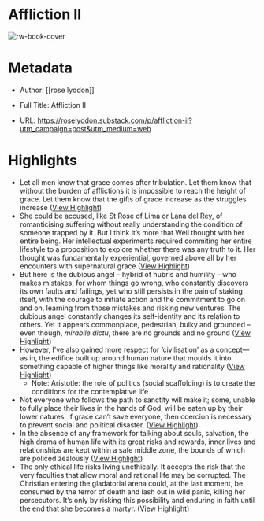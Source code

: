 # Affliction II

![rw-book-cover](https://substackcdn.com/image/fetch/w_1200,h_600,c_fill,f_jpg,q_auto:good,fl_progressive:steep,g_auto/https%3A%2F%2Fsubstack-post-media.s3.amazonaws.com%2Fpublic%2Fimages%2Fafafc7af-b57e-4fff-86ea-b2aaa07558c9_2016x1512.jpeg)

# Metadata
- Author: [[rose lyddon]]
- Full Title: Affliction II

- URL: https://roselyddon.substack.com/p/affliction-ii?utm_campaign=post&utm_medium=web

# Highlights
- Let all men know that grace comes after tribulation. Let them know that without the burden of afflictions it is impossible to reach the height of grace. Let them know that the gifts of grace increase as the struggles increase ([View Highlight](https://read.readwise.io/read/01hgbnezmwvc258kfbjc98xxqg))
- She could be accused, like St Rose of Lima or Lana del Rey, of romanticising suffering without really understanding the condition of someone trapped by it. But I think it’s more that Weil thought with her entire being. Her intellectual experiments required commiting her entire lifestyle to a proposition to explore whether there was any truth to it. Her thought was fundamentally experiential, governed above all by her encounters with supernatural grace ([View Highlight](https://read.readwise.io/read/01hgbnneh8scs8ty15c6adjx52))
- But here is the dubious angel – hybrid of hubris and humility – who makes mistakes, for whom things go wrong, who constantly discovers its own faults and failings, yet who still persists in the pain of staking itself, with the courage to initiate action and the commitment to go on and on, learning from those mistakes and risking new ventures. The dubious angel constantly changes its self-identity and its relation to others. Yet it appears commonplace, pedestrian, bulky and grounded – even though, *mirabile dictu*, there are no grounds and no ground ([View Highlight](https://read.readwise.io/read/01hgbnv1pg6gavx9byb8dhz0k6))
- However, I’ve also gained more respect for ‘civilisation’ as a concept—as in, the edifice built up around human nature that moulds it into something capable of higher things like morality and rationality ([View Highlight](https://read.readwise.io/read/01hjt9vzdc3sxq94503hm2fcxv))
    - Note: Aristotle: the role of politics (social scaffolding) is to create the conditions for the contemplative life
- Not everyone who follows the path to sanctity will make it; some, unable to fully place their lives in the hands of God, will be eaten up by their lower natures. If grace can’t save everyone, then coercion is necessary to prevent social and political disaster. ([View Highlight](https://read.readwise.io/read/01hgbny2vfd9h7qrnqgr319qvj))
- In the absence of any framework for talking about souls, salvation, the high drama of human life with its great risks and rewards, inner lives and relationships are kept within a safe middle zone, the bounds of which are policed zealously ([View Highlight](https://read.readwise.io/read/01hgbp04nbaem3t2nhyr157rnq))
- The only ethical life risks living unethically. It accepts the risk that the very faculties that allow moral and rational life may be corrupted. The Christian entering the gladatorial arena could, at the last moment, be consumed by the terror of death and lash out in wild panic, killing her persecutors. It’s only by risking this possibility and enduring in faith until the end that she becomes a martyr. ([View Highlight](https://read.readwise.io/read/01hgbp190sc4bm2f0xg2sc2whw))
